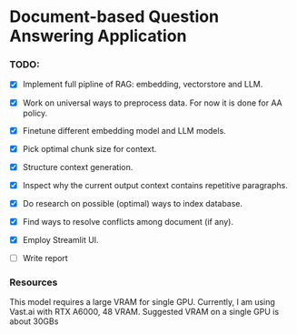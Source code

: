 # Document-based Question Answering Application

### TODO:
- [x] Implement full pipline of RAG: embedding, vectorstore and LLM.
- [x] Work on universal ways to preprocess data. For now it is done for AA policy.
- [x] Finetune different embedding model and LLM models.
- [x] Pick optimal chunk size for context.
- [x] Structure context generation.
- [x] Inspect why the current output context contains repetitive paragraphs.
- [x] Do research on possible (optimal) ways to index database.
- [x] Find ways to resolve conflicts among document (if any).
- [x] Employ Streamlit UI.
- [ ] Write report


### Resources

This model requires a large VRAM for single GPU. Currently, I am using Vast.ai with RTX A6000, 48 VRAM. Suggested VRAM on a single GPU is about 30GBs
